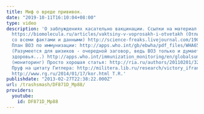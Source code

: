 ```yaml
---
title: Миф о вреде прививок.
date: "2019-10-11T16:10:04+08:00"
type: video
description: 'О заблуждениях касательно вакцинации. Ссылки на материал: Разбор «доводов»:
  https://biomolecula.ru/articles/vaktsiny-v-voprosakh-i-otvetakh (Отличная статья
  со всеми фактами и данными) http://science-freaks.livejournal.com/1901237.html http://www.vnpoemp.ru/327/
  План ВОЗ по иммунизации: http://apps.who.int/gb/ebwha/pdf_files/WHA65/A65_22-ru.pdf
  (Разумеется для шизиков - очередной заговор, ведь ВОЗ только и думает как бы подпортить
  здоровья...) http://apps.who.int/immunization_monitoring/en/globalsummary/countryprofileselect.cfm
  (мониторинг) Просто хорошая статья: http://ria.ru/authors/20110201/329033874.html#13613372923853&message=resize&relto=register&action=addClass&value=registration
  Пруф на цитату Гитлера: http://militera.lib.ru/research/victory_ifran/06.html Прочее:
  http://www.rg.ru/2014/01/17/kor.html T.R.'
publishdate: "2013-02-27T22:38:22.000Z"
url: /trashsmash/DF871D_Mp88/
providers:
  youtube:
    id: DF871D_Mp88
---
```


